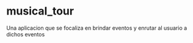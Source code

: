 # musical_tour
Una aplicacion que se focaliza en brindar eventos y enrutar al usuario a dichos eventos 

